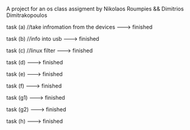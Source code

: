 A project for an os class assigment by Nikolaos Roumpies && Dimitrios Dimitrakopoulos

task (a) //take infromation from the devices ---> finished

task (b) //info into usb ---> finished

task (c) //linux filter ---> finished

task (d) ---> finished

task (e) ---> finished

task (f) ---> finished

task (g1) ---> finished

task (g2) ---> finished

task (h) ---> finished
